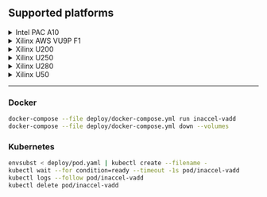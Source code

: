 ## Supported platforms

<details><summary>Intel PAC A10</summary><p>

* *38d782e3b6125343b9342433e348ac4c*
> ```sh
> export VENDOR=intel
> export NAME=pac_a10
> export VERSION=38d782e3b6125343b9342433e348ac4c
> ```
</p></details>

<details><summary>Xilinx AWS VU9P F1</summary><p>

* **AWS** | *shell-v04261818_201920.2*
> ```sh
> export VENDOR=xilinx
> export NAME=aws-vu9p-f1
> export VERSION=shell-v04261818_201920.2
> export LABELS=aws
> ```
</p></details>

<details><summary>Xilinx U200</summary><p>

* *xdma_201830.2*
> ```sh
> export VENDOR=xilinx
> export NAME=u200
> export VERSION=xdma_201830.2
> ```
</p></details>

<details><summary>Xilinx U250</summary><p>

* **Azure** | *gen3x16_xdma_shell_2.1*
> ```sh
> export VENDOR=xilinx
> export NAME=u250
> export VERSION=gen3x16_xdma_shell_2.1
> export LABELS=azure
> ```

* *xdma_201830.2*
> ```sh
> export VENDOR=xilinx
> export NAME=u250
> export VERSION=xdma_201830.2
> ```
</p></details>

<details><summary>Xilinx U280</summary><p>

* *xdma_201920.3*
> ```sh
> export VENDOR=xilinx
> export NAME=u280
> export VERSION=xdma_201920.3
> ```
</p></details>

<details><summary>Xilinx U50</summary><p>

* *gen3x16_xdma_201920.3*
> ```sh
> export VENDOR=xilinx
> export NAME=u50
> export VERSION=gen3x16_xdma_201920.3
> ```
</p></details>

---

### Docker

```sh
docker-compose --file deploy/docker-compose.yml run inaccel-vadd
docker-compose --file deploy/docker-compose.yml down --volumes
```

### Kubernetes

```sh
envsubst < deploy/pod.yaml | kubectl create --filename -
kubectl wait --for condition=ready --timeout -1s pod/inaccel-vadd
kubectl logs --follow pod/inaccel-vadd
kubectl delete pod/inaccel-vadd
```
